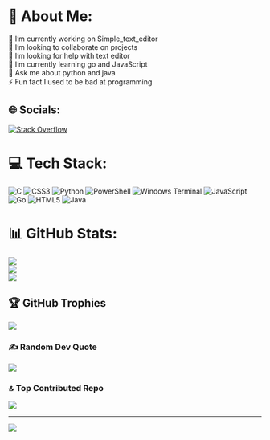 # 💫 About Me:
🔭 I’m currently working on Simple_text_editor<br>👯 I’m looking to collaborate on projects <br>🤝 I’m looking for help with text editor<br>🌱 I’m currently learning go and JavaScript<br>💬 Ask me about python and java<br>⚡ Fun fact I used to be bad at programming


## 🌐 Socials:
[![Stack Overflow](https://img.shields.io/badge/-Stackoverflow-FE7A16?logo=stack-overflow&logoColor=white)]([https://stackoverflow.com/users/Chiefspy1234](https://stackoverflow.com/users/23816593/chiefspy-1234)) 

# 💻 Tech Stack:
![C](https://img.shields.io/badge/c-%2300599C.svg?style=for-the-badge&logo=c&logoColor=white) ![CSS3](https://img.shields.io/badge/css3-%231572B6.svg?style=for-the-badge&logo=css3&logoColor=white) ![Python](https://img.shields.io/badge/python-3670A0?style=for-the-badge&logo=python&logoColor=ffdd54) ![PowerShell](https://img.shields.io/badge/PowerShell-%235391FE.svg?style=for-the-badge&logo=powershell&logoColor=white) ![Windows Terminal](https://img.shields.io/badge/Windows%20Terminal-%234D4D4D.svg?style=for-the-badge&logo=windows-terminal&logoColor=white) ![JavaScript](https://img.shields.io/badge/javascript-%23323330.svg?style=for-the-badge&logo=javascript&logoColor=%23F7DF1E) ![Go](https://img.shields.io/badge/go-%2300ADD8.svg?style=for-the-badge&logo=go&logoColor=white) ![HTML5](https://img.shields.io/badge/html5-%23E34F26.svg?style=for-the-badge&logo=html5&logoColor=white) ![Java](https://img.shields.io/badge/java-%23ED8B00.svg?style=for-the-badge&logo=openjdk&logoColor=white)
# 📊 GitHub Stats:
![](https://github-readme-stats.vercel.app/api?username=Chiefspy&theme=one_dark_pro&hide_border=true&include_all_commits=false&count_private=false)<br/>
![](https://github-readme-streak-stats.herokuapp.com/?user=Chiefspy&theme=one_dark_pro&hide_border=true)<br/>
![](https://github-readme-stats.vercel.app/api/top-langs/?username=Chiefspy&theme=one_dark_pro&hide_border=true&include_all_commits=false&count_private=false&layout=compact)

## 🏆 GitHub Trophies
![](https://github-profile-trophy.vercel.app/?username=Chiefspy&theme=radical&no-frame=false&no-bg=true&margin-w=4)

### ✍️ Random Dev Quote
![](https://quotes-github-readme.vercel.app/api?type=horizontal&theme=radical)

### 🔝 Top Contributed Repo
![](https://github-contributor-stats.vercel.app/api?username=Chiefspy&limit=5&theme=dark&combine_all_yearly_contributions=true)

---
[![](https://visitcount.itsvg.in/api?id=Chiefspy&icon=0&color=0)](https://visitcount.itsvg.in)

<!-- Proudly created with GPRM ( https://gprm.itsvg.in ) -->
